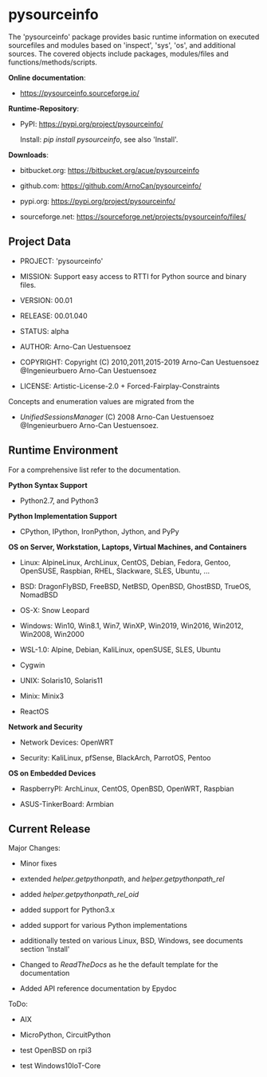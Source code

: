 pysourceinfo
============

The 'pysourceinfo' package provides basic runtime information on executed 
sourcefiles and modules based on 'inspect', 'sys', 'os', and additional sources.
The covered objects include packages, modules/files and functions/methods/scripts. 

**Online documentation**:

* https://pysourceinfo.sourceforge.io/

**Runtime-Repository**:

* PyPI: https://pypi.org/project/pysourceinfo/

  Install: *pip install pysourceinfo*, see also 'Install'.

**Downloads**:

* bitbucket.org: https://bitbucket.org/acue/pysourceinfo

* github.com: https://github.com/ArnoCan/pysourceinfo/

* pypi.org: https://pypi.org/project/pysourceinfo/

* sourceforge.net: https://sourceforge.net/projects/pysourceinfo/files/

Project Data
------------

* PROJECT: 'pysourceinfo'

* MISSION: Support easy access to RTTI for Python source and binary files.

* VERSION: 00.01

* RELEASE: 00.01.040

* STATUS: alpha

* AUTHOR: Arno-Can Uestuensoez

* COPYRIGHT: Copyright (C) 2010,2011,2015-2019 Arno-Can Uestuensoez @Ingenieurbuero Arno-Can Uestuensoez

* LICENSE: Artistic-License-2.0 + Forced-Fairplay-Constraints

Concepts and enumeration values are migrated from the 

* *UnifiedSessionsManager* (C) 2008 Arno-Can Uestuensoez @Ingenieurbuero Arno-Can Uestuensoez.  

Runtime Environment
-------------------
For a comprehensive list refer to the documentation.

**Python Syntax Support**

*  Python2.7, and Python3

**Python Implementation Support**

*  CPython, IPython, IronPython, Jython, and PyPy

**OS on Server, Workstation, Laptops, Virtual Machines, and Containers**

* Linux: AlpineLinux, ArchLinux, CentOS, Debian, Fedora, Gentoo, OpenSUSE, Raspbian, RHEL, Slackware, SLES, Ubuntu, ...  

* BSD: DragonFlyBSD, FreeBSD, NetBSD, OpenBSD, GhostBSD, TrueOS, NomadBSD

* OS-X: Snow Leopard

* Windows: Win10, Win8.1, Win7, WinXP, Win2019, Win2016, Win2012, Win2008, Win2000

* WSL-1.0: Alpine, Debian, KaliLinux, openSUSE, SLES, Ubuntu

* Cygwin

* UNIX: Solaris10, Solaris11

* Minix: Minix3

* ReactOS

**Network and Security**

* Network Devices: OpenWRT

* Security: KaliLinux, pfSense, BlackArch, ParrotOS, Pentoo

**OS on Embedded Devices**

* RaspberryPI: ArchLinux, CentOS, OpenBSD, OpenWRT, Raspbian

* ASUS-TinkerBoard: Armbian

Current Release
---------------

Major Changes:

* Minor fixes

* extended *helper.getpythonpath*, and *helper.getpythonpath_rel*

* added *helper.getpythonpath_rel_oid*

* added support for Python3.x

* added support for various Python implementations

* additionally tested on various Linux, BSD, Windows, see documents section 'Install'

* Changed to *ReadTheDocs* as he the default template for the documentation

* Added API reference documentation by Epydoc 

ToDo:

* AIX

* MicroPython, CircuitPython

* test OpenBSD on rpi3

* test Windows10IoT-Core

